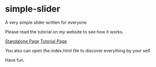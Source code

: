 simple-slider
=============

A very simple slider written for everyone

Please read the tutorial on my website to see how it works. 

[Standalone Page](http://www.tommykrueger.com/projects/simple-slider)
[Tutorial Page](http://www.tommykrueger.com/creating-a-simple-slider-with-javascript/)

You also can open the index.html file to discover everything by your self.

Have fun. 
